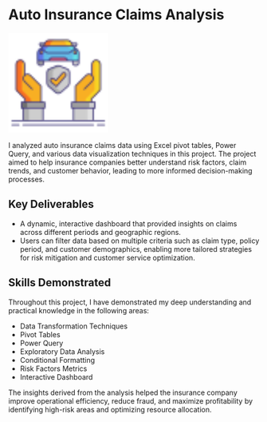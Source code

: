 # Auto Insurance Claims Analysis

<img src="https://raw.githubusercontent.com/Darshanamishra/Images/main/Auto%20insurance.png" alt="Auto Insurance Claims Analysis" width="200" height="auto" />       

I analyzed auto insurance claims data using Excel pivot tables, Power Query, and various data visualization techniques in this project. The project aimed to help insurance companies better understand risk factors, claim trends, and 
customer behavior, leading to more informed decision-making processes. 
 
## Key Deliverables

- A dynamic, interactive dashboard that provided insights on claims across different periods and geographic regions.
- Users can filter data based on multiple criteria such as claim type, policy period, and customer demographics, enabling more tailored strategies for risk mitigation and customer service optimization.

## Skills Demonstrated

Throughout this project, I have demonstrated my deep understanding and practical knowledge in the following areas: 

- Data Transformation Techniques 
- Pivot Tables
- Power Query
- Exploratory Data Analysis
- Conditional Formatting
- Risk Factors Metrics
- Interactive Dashboard

The insights derived from the analysis helped the insurance company improve operational efficiency, reduce fraud, and maximize profitability by identifying high-risk areas and optimizing resource allocation.
